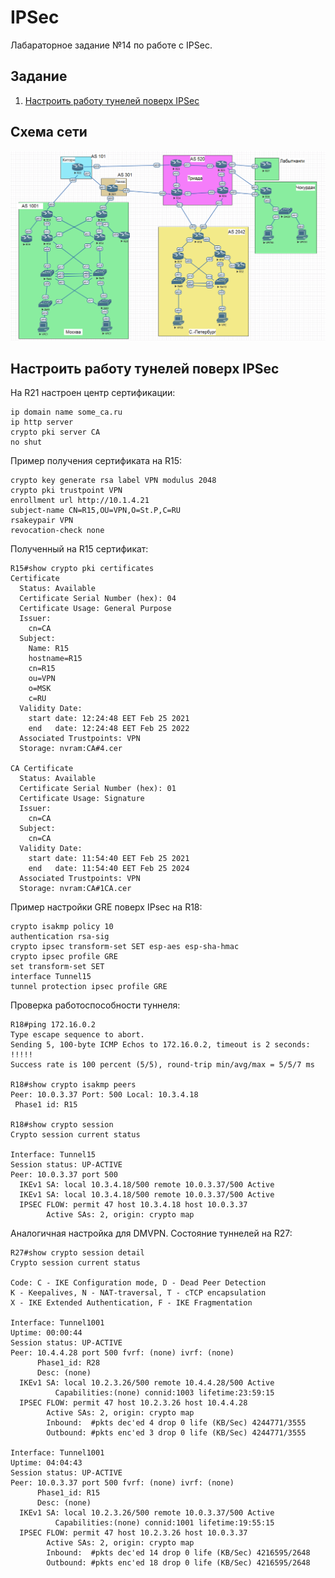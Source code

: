 # IPSec
Лабараторное задание №14 по работе с IPSec.

## Задание
1. [Настроить работу тунелей поверх IPSec](#chapter-0)


## Схема сети
![alt-текст](https://github.com/Thor-VR4/CCNA/blob/master/HomeWork/%234%20IP/IP.png "Стенд №4")

<a id="chapter-0"></a>
## Настроить работу тунелей поверх IPSec

На R21 настроен центр сертификации:
```
ip domain name some_ca.ru
ip http server
crypto pki server CA
no shut
```
Пример получения сертификата на R15:
```
crypto key generate rsa label VPN modulus 2048
crypto pki trustpoint VPN
enrollment url http://10.1.4.21
subject-name CN=R15,OU=VPN,O=St.P,C=RU
rsakeypair VPN
revocation-check none
```
Полученный на R15 сертификат:
```
R15#show crypto pki certificates 
Certificate
  Status: Available
  Certificate Serial Number (hex): 04
  Certificate Usage: General Purpose
  Issuer: 
    cn=CA
  Subject:
    Name: R15
    hostname=R15
    cn=R15
    ou=VPN
    o=MSK
    c=RU
  Validity Date: 
    start date: 12:24:48 EET Feb 25 2021
    end   date: 12:24:48 EET Feb 25 2022
  Associated Trustpoints: VPN 
  Storage: nvram:CA#4.cer

CA Certificate
  Status: Available
  Certificate Serial Number (hex): 01
  Certificate Usage: Signature
  Issuer: 
    cn=CA
  Subject: 
    cn=CA
  Validity Date: 
    start date: 11:54:40 EET Feb 25 2021
    end   date: 11:54:40 EET Feb 25 2024
  Associated Trustpoints: VPN 
  Storage: nvram:CA#1CA.cer
```
Пример настройки GRE поверх IPsec на R18:
```
crypto isakmp policy 10
authentication rsa-sig 
crypto ipsec transform-set SET esp-aes esp-sha-hmac
crypto ipsec profile GRE
set transform-set SET
interface Tunnel15
tunnel protection ipsec profile GRE
```
Проверка работоспособности туннеля:
```
R18#ping 172.16.0.2
Type escape sequence to abort.
Sending 5, 100-byte ICMP Echos to 172.16.0.2, timeout is 2 seconds:
!!!!!
Success rate is 100 percent (5/5), round-trip min/avg/max = 5/5/7 ms

R18#show crypto isakmp peers 
Peer: 10.0.3.37 Port: 500 Local: 10.3.4.18
 Phase1 id: R15
 
R18#show crypto session 
Crypto session current status

Interface: Tunnel15
Session status: UP-ACTIVE     
Peer: 10.0.3.37 port 500 
  IKEv1 SA: local 10.3.4.18/500 remote 10.0.3.37/500 Active 
  IKEv1 SA: local 10.3.4.18/500 remote 10.0.3.37/500 Active 
  IPSEC FLOW: permit 47 host 10.3.4.18 host 10.0.3.37 
        Active SAs: 2, origin: crypto map
```

Аналогичная настройка для DMVPN. Состояние туннелей на R27:
```
R27#show crypto session detail 
Crypto session current status

Code: C - IKE Configuration mode, D - Dead Peer Detection     
K - Keepalives, N - NAT-traversal, T - cTCP encapsulation     
X - IKE Extended Authentication, F - IKE Fragmentation

Interface: Tunnel1001
Uptime: 00:00:44
Session status: UP-ACTIVE     
Peer: 10.4.4.28 port 500 fvrf: (none) ivrf: (none)
      Phase1_id: R28
      Desc: (none)
  IKEv1 SA: local 10.2.3.26/500 remote 10.4.4.28/500 Active 
          Capabilities:(none) connid:1003 lifetime:23:59:15
  IPSEC FLOW: permit 47 host 10.2.3.26 host 10.4.4.28 
        Active SAs: 2, origin: crypto map
        Inbound:  #pkts dec'ed 4 drop 0 life (KB/Sec) 4244771/3555
        Outbound: #pkts enc'ed 3 drop 0 life (KB/Sec) 4244771/3555

Interface: Tunnel1001
Uptime: 04:04:43
Session status: UP-ACTIVE     
Peer: 10.0.3.37 port 500 fvrf: (none) ivrf: (none)
      Phase1_id: R15
      Desc: (none)
  IKEv1 SA: local 10.2.3.26/500 remote 10.0.3.37/500 Active 
          Capabilities:(none) connid:1001 lifetime:19:55:15
  IPSEC FLOW: permit 47 host 10.2.3.26 host 10.0.3.37 
        Active SAs: 2, origin: crypto map
        Inbound:  #pkts dec'ed 14 drop 0 life (KB/Sec) 4216595/2648
        Outbound: #pkts enc'ed 18 drop 0 life (KB/Sec) 4216595/2648
```